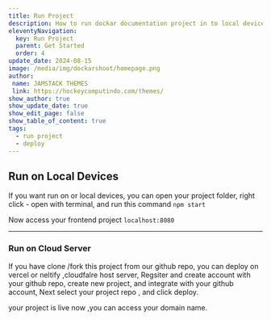 ```yaml
---
title: Run Project
description: How to run dockar documentation project in to local device and cloud server
eleventyNavigation:
  key: Run Project
  parent: Get Started
  order: 4
update_date: 2024-08-15
image: /media/img/dockarshoot/homepage.png
author:
 name: JAMSTACK THEMES
 link: https://hockeycomputindo.com/themes/
show_author: true
show_update_date: true
show_edit_page: false
show_table_of_content: true
tags:
  - run project
  - deploy
---
```

## Run on Local Devices

If you want run on or local devices, you can open your project folder, right click - open with terminal, and run this command `npm start`

Now access your frontend project `localhost:8080`

-------

### Run on Cloud Server

If you have clone /fork this project from our github repo, you can deploy on vercel or neltify ,cloudfalre host server, Regsiter and create account with your github repo, create new project, and integrate with your github account, Next select your project repo , and click deploy.

your project is live now ,you can access your domain name.
